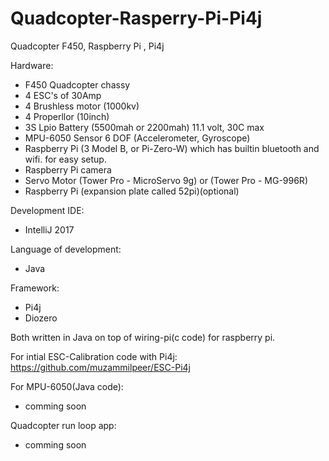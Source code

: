 # Quadcopter-Rasperry-Pi-Pi4j
Quadcopter F450, Raspberry Pi , Pi4j

Hardware:
- F450 Quadcopter chassy
- 4 ESC's of 30Amp
- 4 Brushless motor (1000kv)
- 4 Properllor (10inch)
- 3S Lpio Battery (5500mah or 2200mah) 11.1 volt, 30C max
- MPU-6050 Sensor 6 DOF (Accelerometer, Gyroscope) 
- Raspberry Pi (3 Model B, or Pi-Zero-W) which has builtin bluetooth and wifi. for easy setup.
- Raspberry Pi camera
- Servo Motor (Tower Pro - MicroServo 9g) or (Tower Pro - MG-996R)
- Raspberry Pi (expansion plate called 52pi)(optional)

Development IDE:
- IntelliJ 2017

Language of development:
- Java 

Framework:
- Pi4j
- Diozero

Both written in Java on top of wiring-pi(c code) for raspberry pi.

For intial ESC-Calibration code with Pi4j:
https://github.com/muzammilpeer/ESC-Pi4j

For MPU-6050(Java code):
- comming soon

Quadcopter run loop app:
- comming soon





